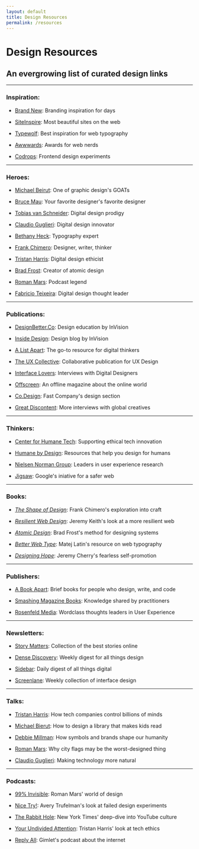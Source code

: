 ```yaml
---
layout: default
title: Design Resources
permalink: /resources
---
```


# Design Resources

## An evergrowing list of curated design links

---

### Inspiration:

- [Brand New](): Branding inspiration for days

- [SiteInspire](): Most beautiful sites on the web

- [Typewolf](): Best inspiration for web typography

- [Awwwards](): Awards for web nerds

- [Codrops](): Frontend design experiments

---

### Heroes:

- [Michael Beirut](): One of graphic design's GOATs

- [Bruce Mau](): Your favorite designer's favorite designer

- [Tobias van Schneider](): Digital design prodigy

- [Claudio Guglieri](): Digital design innovator

- [Bethany Heck](): Typography expert

- [Frank Chimero](): Designer, writer, thinker

- [Tristan Harris](): Digital design ethicist

- [Brad Frost](): Creator of atomic design

- [Roman Mars](): Podcast legend

- [Fabricio Teixeira](): Digital design thought leader

---
  
### Publications:

- [DesignBetter.Co](): Design education by InVision

- [Inside Design](): Design blog by InVision

- [A List Apart](): The go-to resource for digital thinkers

- [The UX Collective](): Collaborative publication for UX Design

- [Interface Lovers](): Interviews with Digital Designers

- [Offscreen](): An offline magazine about the online world

- [Co.Design](): Fast Company's design section

- [Great Discontent](): More interviews with global creatives

---
  
### Thinkers:

- [Center for Humane Tech](): Supporting ethical tech innovation

- [Humane by Design](): Resources that help you design for humans

- [Nielsen Norman Group](): Leaders in user experience research

- [Jigsaw](): Google's iniative for a safer web

---
  
### Books:

- [_The Shape of Design_](): Frank Chimero's exploration into craft

- [_Resilient Web Design_](): Jeremy Keith's look at a more resilient web

- [_Atomic Design_](): Brad Frost's method for designing systems

- [_Better Web Type_](): Matej Latin's resource on web typography

- [_Designing Hope_](): Jeremy Cherry's fearless self-promotion

---
  
### Publishers:

- [A Book Apart](): Brief books for people who design, write, and code

- [Smashing Magazine Books](): Knowledge shared by practitioners

- [Rosenfeld Media](): Wordclass thoughts leaders in User Experience

---

### Newsletters:

- [Story Matters](): Collection of the best stories online

- [Dense Discovery](): Weekly digest for all things design

- [Sidebar](): Daily digest of all things digital

- [Screenlane](): Weekly collection of interface design

---
  
### Talks:

- [Tristan Harris](): How tech companies control billions of minds

- [Michael Bierut](): How to design a library that makes kids read

- [Debbie Millman](): How symbols and brands shape our humanity

- [Roman Mars](): Why city flags may be the worst-designed thing

- [Claudio Guglieri](): Making technology more natural

---
  
### Podcasts:

- [99% Invisible](): Roman Mars' world of design

- [Nice Try!](): Avery Trufelman's look at failed design experiments

- [The Rabbit Hole](): New York Times' deep-dive into YouTube culture

- [Your Undivided Attention](): Tristan Harris' look at tech ethics

- [Reply All](): Gimlet's podcast about the internet
